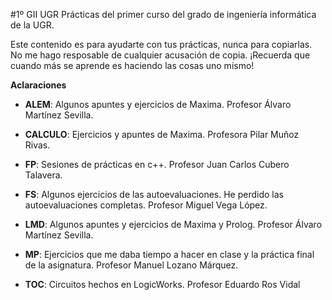#1º GII UGR
Prácticas del primer curso del grado de ingeniería informática de la UGR.

Este contenido es para ayudarte con tus prácticas, nunca para copiarlas. No me hago resposable de cualquier acusación de copia. 
¡Recuerda que cuando más se aprende es haciendo las cosas uno mismo!


**Aclaraciones**

- **ALEM**: Algunos apuntes y ejercicios de Maxima. Profesor Álvaro Martínez Sevilla.

- **CALCULO**: Ejercicios y apuntes de Maxima. Profesora Pilar Muñoz Rivas.

- **FP**: Sesiones de prácticas en c++. Profesor Juan Carlos Cubero Talavera.

- **FS**: Algunos ejercicios de las autoevaluaciones. He perdido las autoevaluaciones completas. Profesor Miguel Vega López.

- **LMD**: Algunos apuntes y ejercicios de Maxima y Prolog. Profesor Álvaro Martínez Sevilla.

- **MP**: Ejercicios que me daba tiempo a hacer en clase y la práctica final de la asignatura. Profesor Manuel Lozano Márquez.

- **TOC**: Circuitos hechos en LogicWorks. Profesor Eduardo Ros Vidal
